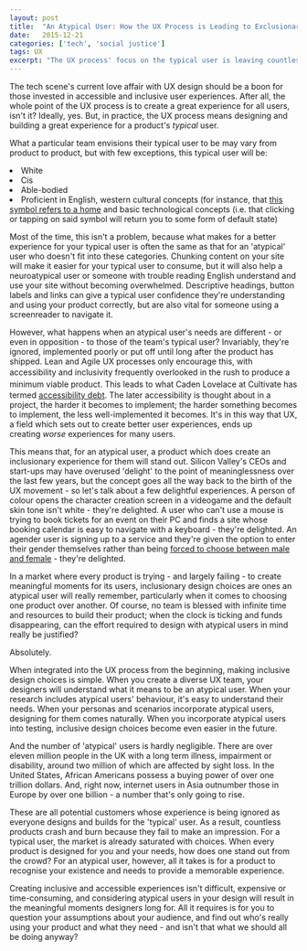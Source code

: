 ```yaml
---
layout: post
title:  "An Atypical User: How the UX Process is Leading to Exclusionary Experiences"
date:   2015-12-21
categories: ['tech', 'social justice']
tags: UX
excerpt: "The UX process' focus on the typical user is leaving countless users out in the cold, and we need to be questioning our assumptions about our audience."
---
```


The tech scene's current love affair with UX design should be a boon for those invested in accessible and inclusive user experiences. After all, the whole point of the UX process is to create a great experience for all users, isn't it? Ideally, yes. But, in practice, the UX process means designing and building a great experience for a product's _typical_ user.

What a particular team envisions their typical user to be may vary from product to product, but with few exceptions, this typical user will be:

  <li>White</li>

  <li>Cis</li>

  <li>Able-bodied</li>

  <li>Proficient in English, western cultural concepts (for instance, that <a href="http://www.google.com/images?q=home+icon">this symbol refers to a home</a> and basic technological concepts (i.e. that clicking or tapping on said symbol will return you to some form of default state)</li>


Most of the time, this isn't a problem, because what makes for a better experience for your typical user is often the same as that for an 'atypical' user who doesn't fit into these categories. Chunking content on your site will make it easier for your typical user to consume, but it will also help a neuroatypical user or someone with trouble reading English understand and use your site without becoming overwhelmed. Descriptive headings, button labels and links can give a typical user confidence they're understanding and using your product correctly, but are also vital for someone using a screenreader to navigate it.

However, what happens when an atypical user's needs are different - or even in opposition - to those of the team's typical user? Invariably, they're ignored, implemented poorly or put off until long after the product has shipped. Lean and Agile UX processes only encourage this, with accessibility and inclusivity frequently overlooked <span style="line-height: 1.5;">in the rush to produce a minimum viable product. </span>This leads to what Caden Lovelace at Cultivate has termed <a href="http://www.cultivatehq.com/posts/accessibility-debt-what-happens-when-you-do-accessibility-last/" target="_blank">accessibility debt</a>. The later accessibility is thought about in a project, the harder it becomes to implement; the harder something becomes to implement, the less well-implemented it becomes. It's in this way that UX, a field which sets out to create better user experiences, ends up creating <em>worse</em> experiences for many users.

This means that, for an atypical user, a product which does create an inclusionary experience for them will stand out. Silicon Valley's CEOs and start-ups may have overused 'delight' to the point of meaninglessness over the last few years, but the concept goes all the way back to the birth of the UX movement - so let's talk about a few delightful experiences. A person of colour opens the character creation screen in a videogame and the default skin tone isn't white - they're delighted. A user who can't use a mouse is trying to book tickets for an event on their PC and finds a site whose booking calendar is easy to navigate with a keyboard - they're delighted. An agender user is signing up to a service and they're given the option to enter their gender themselves rather than being <a href="http://heatherlauren.me/blog/gender-dropdown/" target="_blank">forced to choose between male and female</a> - they're delighted.

In a market where every product is trying - and largely failing - to create meaningful moments for its users, inclusionary design choices are ones an atypical user will really remember, particularly when it comes to choosing one product over another. Of course, no team is blessed with infinite time and resources to build their product; when the clock is ticking and funds disappearing, can the effort required to design with atypical users in mind really be justified?

Absolutely.

When integrated into the UX process from the beginning, making inclusive design choices is simple. When you create a diverse UX team, your designers will understand what it means to be an atypical user. When your research includes atypical users' behaviour, it's easy to understand their needs. When your personas and scenarios incorporate atypical users, designing for them comes naturally. When you incorporate atypical users into testing, inclusive design choices become even easier in the future.

And the number of 'atypical' users is hardly negligible. There are over eleven million people in the UK with a long term illness, impairment or disability, around two million of which are affected by sight loss. In the United States, African Americans possess a buying power of over one trillion dollars. And, right now, internet users in Asia outnumber those in Europe by over one billion - a number that's only going to rise.

These are all potential customers whose experience is being ignored as everyone designs and builds for the 'typical' user. As a result, countless products crash and burn because they fail to make an impression. For a typical user, the market is already saturated with choices. When every product is designed for you and your needs, how does one stand out from the crowd? For an atypical user, however, all it takes is for a product to recognise your existence and needs to provide a memorable experience.

Creating inclusive and accessible experiences isn't difficult, expensive or time-consuming, and considering atypical users in your design will result in the meaningful moments designers long for. All it requires is for you to question your assumptions about your audience, and find out who's really using your product and what they need - and isn't that what we should all be doing anyway?
